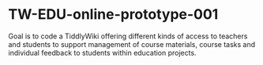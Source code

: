 # TW-EDU-online-prototype-001
Goal is to code a TiddlyWiki offering different kinds of access to teachers and students to support management of course materials, course tasks and individual feedback to students within education projects.
